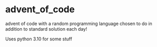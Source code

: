 # advent_of_code

advent of code with a random programming language chosen to do in addition to standard solution each day!

Uses python 3.10 for some stuff
